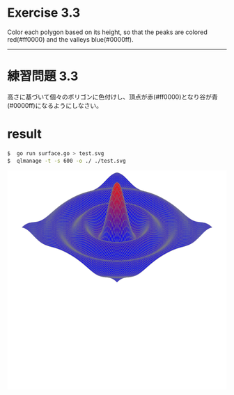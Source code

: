 # Exercise 3.3
Color each polygon based on its height, so that the peaks are colored red(#ff0000) and the valleys blue(#0000ff).

---
# 練習問題 3.3
高さに基づいて個々のポリゴンに色付けし、頂点が赤(#ff0000)となり谷が青(#0000ff)になるようにしなさい。

# result

````sh
$  go run surface.go > test.svg
$  qlmanage -t -s 600 -o ./ ./test.svg
````

![surface with color](./test.svg.png)
